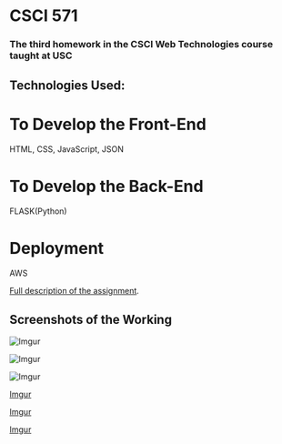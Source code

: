 # CSCI 571

### The third homework in the CSCI Web Technologies course taught at USC

## Technologies Used:

# To Develop the Front-End 
HTML, CSS, JavaScript, JSON

# To Develop the Back-End
FLASK(Python)

# Deployment
AWS


[Full description of the assignment](https://github.com/spgnahar/CSCI-571-Web-Technologies/blob/master/Assignment%206/HW6_Description.pdf).
## Screenshots of the Working 

![Imgur](https://i.imgur.com/fqOKKJ1.png)

![Imgur](https://i.imgur.com/u0dtoyk.png)

![Imgur](https://i.imgur.com/xiBkzCJ.png)

[Imgur](https://i.imgur.com/3kHAXdI.png)

[Imgur](https://i.imgur.com/YbDmnm1.png)

[Imgur](https://i.imgur.com/gjX4VRm.png)